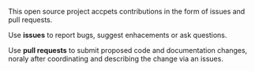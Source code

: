 This open source project accpets contributions in the form of issues and pull requests. 

Use **issues** to report bugs, suggest enhacements or ask questions.

Use **pull requests** to submit proposed code and documentation changes, noraly after coordinating and describing the change via an issues.  
